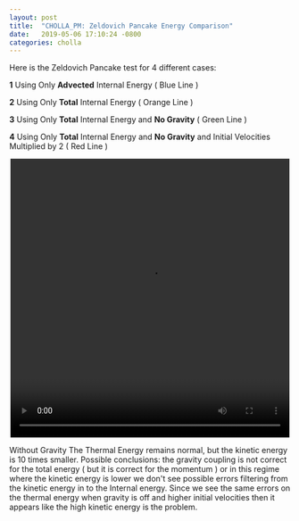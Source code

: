 ```yaml
---
layout: post
title:  "CHOLLA_PM: Zeldovich Pancake Energy Comparison"
date:   2019-05-06 17:10:24 -0800
categories: cholla
---
```



Here is the Zeldovich Pancake test for 4 different cases:

**1** Using Only **Advected** Internal Energy ( Blue Line )

**2** Using Only **Total** Internal Energy ( Orange Line )

**3** Using Only **Total** Internal Energy and **No Gravity** ( Green Line )

**4** Using Only **Total** Internal Energy and **No Gravity** and Initial Velocities Multiplied by 2 ( Red Line )

<div style="text-align: center">
<video src="{{ site.url }}assets/videos/zeldovich_energy_1.mp4" width="500" height="500" controls preload> </video>
</div>

Without Gravity The Thermal Energy remains normal, but the kinetic energy is 10 times smaller. Possible conclusions: the gravity coupling is not correct for the total energy ( but it is correct for the momentum ) or in this regime where the kinetic energy is lower we don't see possible errors filtering from the kinetic energy in to the Internal energy. Since we see the same errors on the thermal energy when gravity is off and higher initial velocities then it appears like the high kinetic energy is the problem. 
